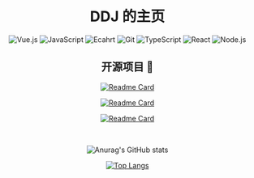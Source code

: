 <!--
**dongdongjie/dongdongjie** is a ✨ _special_ ✨ repository because its `README.md` (this file) appears on your GitHub profile.

Here are some ideas to get you started:

- 🔭 I’m currently working on ...
- 🌱 I’m currently learning ...
- 👯 I’m looking to collaborate on ...
- 🤔 I’m looking for help with ...
- 💬 Ask me about ...
- 📫 How to reach me: ...
- 😄 Pronouns: ...
- ⚡ Fun fact: ...
- 👋
-->

<div align=center>

# DDJ 的主页
<div>


![Vue.js](https://img.shields.io/badge/%E7%86%9F%E7%BB%83-Vue.js-brightgreen)
![JavaScript](https://img.shields.io/badge/%E7%86%9F%E7%BB%83-JavaScript-%23f7de1f)
![Ecahrt](https://img.shields.io/badge/%E7%86%9F%E6%82%89-Echart-%23f72c5b)
![Git](https://img.shields.io/badge/%E7%86%9F%E7%BB%83-Git-%23f44d27)
![TypeScript](https://img.shields.io/badge/-TypeScript-%230074c1)
![React](https://img.shields.io/badge/%E7%86%9F%E6%82%89-React.js-%2361dafb)
![Node.js](https://img.shields.io/badge/%E7%86%9F%E6%82%89-Node.js-%2343853d)


## 开源项目 🔭

[![Readme Card](https://github-readme-stats.vercel.app/api/pin/?username=weapp-commponent&repo=sms-code&show_owner=true&bg_color=45,ecf8ff,50bfff)](https://github.com/anuraghazra/github-readme-stats)

[![Readme Card](https://github-readme-stats.vercel.app/api/pin/?username=weapp-commponent&repo=pca-picker&show_owner=true&bg_color=45,ecf8ff,50bfff)](https://github.com/anuraghazra/github-readme-stats)


[![Readme Card](https://github-readme-stats.vercel.app/api/pin/?username=weapp-commponent&repo=accordion&show_owner=true&bg_color=45,ecf8ff,50bfff)](https://github.com/anuraghazra/github-readme-stats)

</br>

![Anurag's GitHub stats](https://github-readme-stats.vercel.app/api?username=dongdongjie&show_icons=true&count_private=true)

[![Top Langs](https://github-readme-stats.vercel.app/api/top-langs/?username=anuraghazra)](https://github.com/anuraghazra/github-readme-stats)